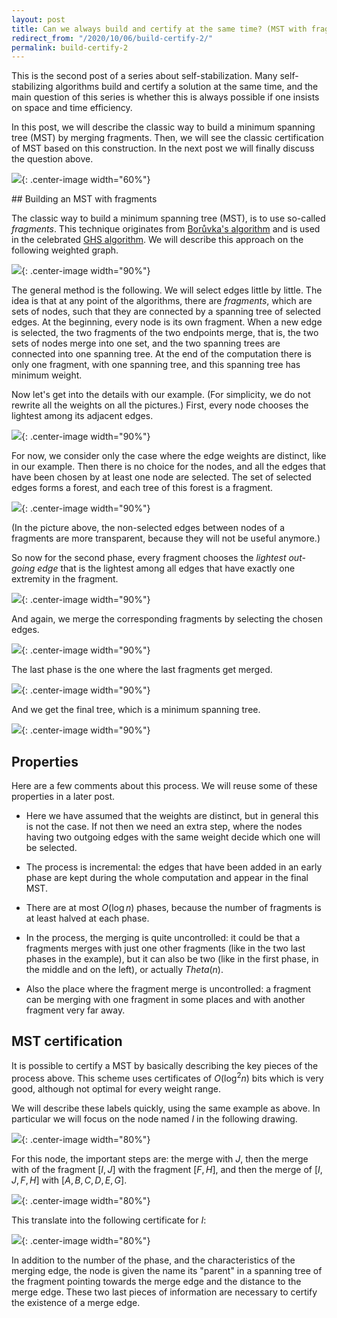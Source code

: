 ```yaml
---
layout: post
title: Can we always build and certify at the same time? (MST with fragments)
redirect_from: "/2020/10/06/build-certify-2/"
permalink: build-certify-2
---   
```


This is the second post of a series about self-stabilization. Many 
self-stabilizing algorithms build and certify a solution at the same 
time, and the main question of this series is whether this is always 
possible if one insists on space and time efficiency. 

In this post, we will describe the classic way to build a minimum 
spanning tree (MST) by merging fragments. Then, we will see the classic
certification of MST based on this construction. In the next post we 
will finally discuss the question above.  

![](assets/arbre-fragments.png){: .center-image width="60%"} 

## Building an MST with fragments

The classic way to build a minimum spanning tree (MST), is to use 
so-called *fragments*. This technique originates from 
[Borůvka's algorithm](https://en.wikipedia.org/wiki/Bor%C5%AFvka%27s_algorithm) 
and is used in the celebrated 
[GHS algorithm](https://en.wikipedia.org/wiki/Distributed_minimum_spanning_tree#GHS_algorithm).
We will describe this approach on the following weighted graph.

![](assets/MST-1.png){: .center-image width="90%"} 

The general method is the following.
We will select edges little by little.
The idea is that at any point of the algorithms, there are *fragments*, 
which are sets of nodes, such that they are connected by a spanning 
tree of selected edges. At the beginning, every node is its own fragment.
When a new edge is selected, the two fragments of the two endpoints 
merge, that is, the two sets of nodes merge into one set, and the two 
spanning trees are connected into one spanning tree. At the end of the 
computation there is only one fragment, with one spanning tree, and 
this spanning tree has minimum weight.

Now let's get into the details with our example. (For simplicity, we do 
not rewrite all the weights on all the pictures.) First, every node 
chooses the lightest among its adjacent edges. 

![](assets/MST-2.png){: .center-image width="90%"}

For now, we consider only the case where the edge weights are distinct, 
like in our example.
Then there is no choice for the nodes, and all 
the edges that have been chosen by at least one node are selected.
The set of selected edges forms a forest, and each tree of this forest 
is a fragment.

![](assets/MST-3.png){: .center-image width="90%"} 

(In the picture above, the non-selected edges between nodes of a 
fragments are more transparent, because they will not be useful anymore.)

So now for the second phase, every fragment chooses the *lightest 
out-going edge* that is the lightest among all edges that have exactly 
one extremity in the fragment.  

![](assets/MST-4.png){: .center-image width="90%"} 

And again, we merge the corresponding fragments by selecting the chosen
edges. 

![](assets/MST-5.png){: .center-image width="90%"} 

The last phase is the one where the last fragments get merged.

![](assets/MST-6.png){: .center-image width="90%"} 

And we get the final tree, which is a minimum spanning tree.

![](assets/MST-7.png){: .center-image width="90%"} 

## Properties

Here are a few comments about this process. We will reuse some of these
properties in a later post.

* Here we have assumed that the weights are distinct, but in general 
this is not the case. If not then we need an extra step, where the nodes
having two outgoing edges with the same weight decide which one will be 
selected.

* The process is incremental: the edges that have been added in an early 
phase are kept during the whole computation and appear in the final
MST.

* There are at most $O(\log n)$ phases, because the number of fragments 
is at least halved at each phase.

* In the process, the merging is quite uncontrolled: it could be that a
fragments merges with just one other fragments (like in the two last 
phases in the example), but it can also be two (like in the first 
phase, in the middle and on the left), or actually $Theta(n)$.

* Also the place where the fragment merge is uncontrolled: a fragment 
can be merging with one fragment in some places and with another 
fragment very far away. 

## MST certification

It is possible to certify a MST by basically describing the key pieces 
of the process above. This scheme uses certificates of $O(\log^2n)$ bits
which is very good, although not optimal for every weight range. 

We will describe these labels quickly, using the same example as above. 
In particular we will focus on the node named $I$ in the following 
drawing.

![](assets/MST-certificates-1.png){: .center-image width="80%"} 

For this node, the important steps are: the merge with $J$, then the 
merge with of the fragment $[I,J]$ with the fragment $[F,H]$, and then 
the merge of $[I,J,F,H]$ with $[A,B,C,D,E,G]$.

![](assets/MST-certificates-2.png){: .center-image width="80%"}

This translate into the following certificate for $I$:

![](assets/MST-certificates-3.png){: .center-image width="80%"}
 
In addition to the number of the phase, and the characteristics of the 
merging edge, the node is given the name its "parent" in a spanning tree
 of the fragment pointing towards the merge edge and the distance to 
 the merge edge. These two last pieces of information are necessary to 
 certify the existence of a merge edge. 

